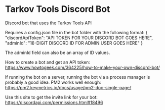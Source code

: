 # Tarkov Tools Discord Bot
Discord bot that uses the Tarkov Tools API

Requires a config.json file in the bot folder with the following format:
{
	"discordApiToken": "API TOKEN FOR YOUR DISCORD BOT GOES HERE",
	"adminId": "18-DIGIT DISCORD ID FOR ADMIN USER GOES HERE"
}

The adminId field can also be an array of ID values.

How to create a bot and get an API token:
https://www.howtogeek.com/364225/how-to-make-your-own-discord-bot/

If running the bot on a server, running the bot via a process manager is probably a good idea. PM2 works well enough:
https://pm2.keymetrics.io/docs/usage/pm2-doc-single-page/

Use this site to get the invite link for your bot:
https://discordapi.com/permissions.html#18496